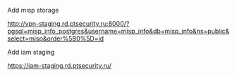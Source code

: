 Add misp storage

http://vpn-staging.rd.ptsecurity.ru:8000/?pgsql=misp_info_postgres&username=misp_info&db=misp_info&ns=public&select=misp&order%5B0%5D=id

Add iam staging

https://iam-staging.rd.ptsecurity.ru/
